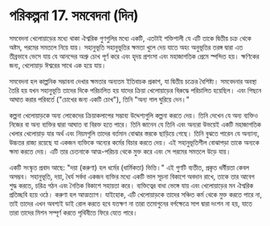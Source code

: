 # পরিকল্পনা 17. সমবেদনা (দিন)

সমবেদনা খেলোয়াড়ের মধ্যে থাকা ঐশ্বরিক গুণগুলির মধ্যে একটি, এতটাই শক্তিশালী যে এটি তাকে দ্বিতীয় চক্র থেকে অষ্টম, পরমের সমতলে নিয়ে যায়। সহানুভূতি সহানুভূতির ক্ষমতা খুলে দেয় যাতে অহং অনুভূতির তরঙ্গ দ্বারা এত তীব্রভাবে ভেসে যায় যে আনন্দের অশ্রু চোখ পূর্ণ করে এবং হৃদয় প্রশংসা এবং মহাজাগতিক প্রেমে স্পন্দিত হয়। ক্ষণিকের জন্য, খেলোয়াড় ঈশ্বরের সাথে এক হয়ে যায়।

সমবেদনা হল কাল্পনিক সম্ভাবনা দেখার ক্ষমতার অন্যতম ইতিবাচক প্রকাশ, যা দ্বিতীয় চক্রের বৈশিষ্ট্য। সমবেদনার অবস্থা তৈরি হয় যখন সহানুভূতি তাদের দিকে পরিচালিত হয় যাদের ক্রিয়া খেলোয়াড়ের বিরুদ্ধে পরিচালিত হয়েছিল। এবং পিছনে আঘাত করার পরিবর্তে ("চোখের জন্য একটি চোখ"), তিনি "অন্য গাল ঘুরিয়ে দেন।"

কল্পনা খেলোয়াড়কে অন্য লোকেদের ক্রিয়াকলাপের সম্ভাব্য উদ্দেশ্যগুলি কল্পনা করতে দেয়। তিনি দেখেন যে অন্য ব্যক্তিও নিজের বা অন্য ব্যক্তির দ্বারা আঘাত বা বিরক্ত হতে পারে। তিনি জানেন যে তিনি এবং অন্যরা উভয়েই একটি মহাজাগতিক খেলার খেলোয়াড় যার অর্থ এবং নিয়মগুলি তাদের বর্তমান বোঝার স্তরকে ছাড়িয়ে গেছে। তিনি বুঝতে পারেন যে অন্যান্য, উচ্চতর রাজ্য রয়েছে যা একজন ব্যক্তিকে অন্যের কর্মের বিচার করতে দেয়। এই সহানুভূতিশীল বোঝাপড়া তাকে অন্যকে ক্ষমা করতে দেয়। এটি তার চেতনাকে আত্ম-পরিচয় থেকে মুক্ত করে এবং সে পরমের সমতলে উড়ে যায়।

একটি সংস্কৃত প্রবাদ আছে: "দয়া (করুণা) হল ধর্মের (ধার্মিকতা) ভিত্তি।" এই গুণটি ব্যতীত, প্রকৃত ধর্মীয়তা কেবল অসম্ভব। সহানুভূতি, দয়া, ধৈর্য সর্বদা একজন ব্যক্তির মধ্যে একটি ভাল সূচনা বিকাশে অবদান রাখে, তাকে তার আবেগ শুদ্ধ করতে, চরিত্র গঠন এবং নৈতিক বিকাশে সহায়তা করে। ব্যক্তিত্বের বাধা ভেঙ্গে যায় এবং খেলোয়াড়ের মন ঐশ্বরিক প্রতিচ্ছবি হয়ে ওঠে। করুণা হল আত্মত্যাগ। যাইহোক, এটি খেলোয়াড়কে তাদের সঞ্চিত কর্ম থেকে মুক্ত করতে পারে না, তাই তাদের এখন অবশ্যই ডাই রোল করতে হবে যতক্ষণ না তারা তমোগুনের বর্গক্ষেত্রে সাপ দ্বারা দংশন না হয়, যাতে তারা তাদের মিশন সম্পূর্ণ করতে পৃথিবীতে ফিরে যেতে পারে।
